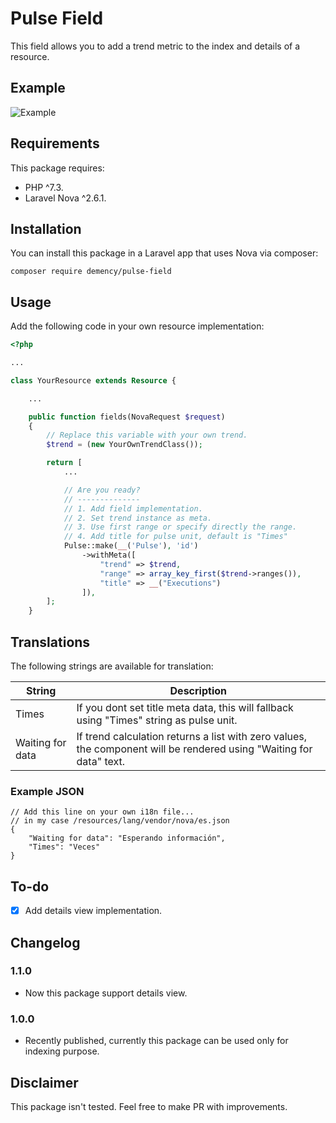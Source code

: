# Pulse Field

This field allows you to add a trend metric to the index and details of a resource.

## Example

![Example](https://raw.githubusercontent.com/demency/pulse-field/v1.1.0/example.png)

## Requirements

This package requires:

- PHP ^7.3.
- Laravel Nova ^2.6.1.

##  Installation

You can install this package in a Laravel app that uses Nova via composer:

```
composer require demency/pulse-field
```

## Usage

Add the following code in your own resource implementation:

```php
<?php

...

class YourResource extends Resource {

    ...

    public function fields(NovaRequest $request)
    {
        // Replace this variable with your own trend.
        $trend = (new YourOwnTrendClass());

        return [
            ...

            // Are you ready?
            // --------------
            // 1. Add field implementation.
            // 2. Set trend instance as meta.
            // 3. Use first range or specify directly the range.
            // 4. Add title for pulse unit, default is "Times"
            Pulse::make(__('Pulse'), 'id')
                ->withMeta([
                    "trend" => $trend,
                    "range" => array_key_first($trend->ranges()),
                    "title" => __("Executions")
                ]),
        ];
    }
```

## Translations

The following strings are available for translation:

|String|Description|
|---|---|
|Times|If you dont set title meta data, this will fallback using "Times" string as pulse unit.|
|Waiting for data|If trend calculation returns a list with zero values, the component will be rendered using "Waiting for data" text.|

### Example JSON

```
// Add this line on your own i18n file... 
// in my case /resources/lang/vendor/nova/es.json
{
    "Waiting for data": "Esperando información",
    "Times": "Veces"
}
```

## To-do

- [x] Add details view implementation.

## Changelog

### 1.1.0

- Now this package support details view.

### 1.0.0

- Recently published, currently this package can be used only for indexing purpose.

## Disclaimer

This package isn't tested. Feel free to make PR with improvements.


